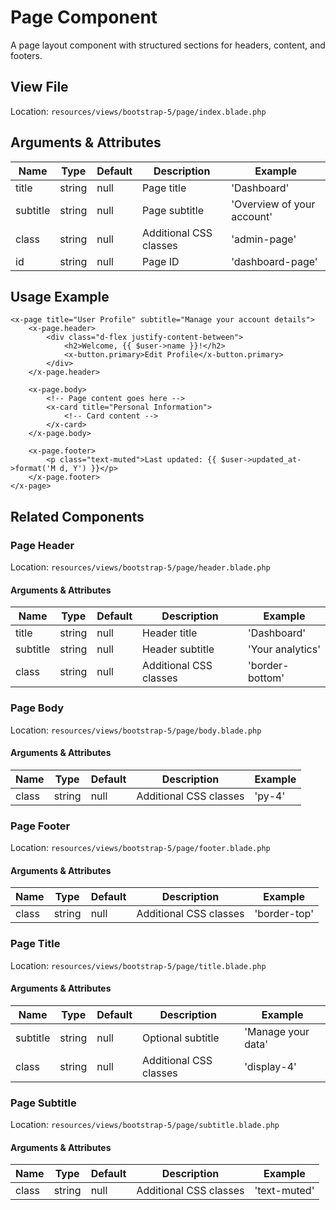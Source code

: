 # Page Component

A page layout component with structured sections for headers, content, and footers.

## View File

Location: `resources/views/bootstrap-5/page/index.blade.php`

## Arguments & Attributes

| Name | Type | Default | Description | Example |
|------|------|---------|-------------|---------|
| title | string | null | Page title | 'Dashboard' |
| subtitle | string | null | Page subtitle | 'Overview of your account' |
| class | string | null | Additional CSS classes | 'admin-page' |
| id | string | null | Page ID | 'dashboard-page' |

## Usage Example

```blade
<x-page title="User Profile" subtitle="Manage your account details">
    <x-page.header>
        <div class="d-flex justify-content-between">
            <h2>Welcome, {{ $user->name }}!</h2>
            <x-button.primary>Edit Profile</x-button.primary>
        </div>
    </x-page.header>
    
    <x-page.body>
        <!-- Page content goes here -->
        <x-card title="Personal Information">
            <!-- Card content -->
        </x-card>
    </x-page.body>
    
    <x-page.footer>
        <p class="text-muted">Last updated: {{ $user->updated_at->format('M d, Y') }}</p>
    </x-page.footer>
</x-page>
```

## Related Components

### Page Header

Location: `resources/views/bootstrap-5/page/header.blade.php`

#### Arguments & Attributes

| Name | Type | Default | Description | Example |
|------|------|---------|-------------|---------|
| title | string | null | Header title | 'Dashboard' |
| subtitle | string | null | Header subtitle | 'Your analytics' |
| class | string | null | Additional CSS classes | 'border-bottom' |

### Page Body

Location: `resources/views/bootstrap-5/page/body.blade.php`

#### Arguments & Attributes

| Name | Type | Default | Description | Example |
|------|------|---------|-------------|---------|
| class | string | null | Additional CSS classes | 'py-4' |

### Page Footer

Location: `resources/views/bootstrap-5/page/footer.blade.php`

#### Arguments & Attributes

| Name | Type | Default | Description | Example |
|------|------|---------|-------------|---------|
| class | string | null | Additional CSS classes | 'border-top' |

### Page Title

Location: `resources/views/bootstrap-5/page/title.blade.php`

#### Arguments & Attributes

| Name | Type | Default | Description | Example |
|------|------|---------|-------------|---------|
| subtitle | string | null | Optional subtitle | 'Manage your data' |
| class | string | null | Additional CSS classes | 'display-4' |

### Page Subtitle

Location: `resources/views/bootstrap-5/page/subtitle.blade.php`

#### Arguments & Attributes

| Name | Type | Default | Description | Example |
|------|------|---------|-------------|---------|
| class | string | null | Additional CSS classes | 'text-muted' |
